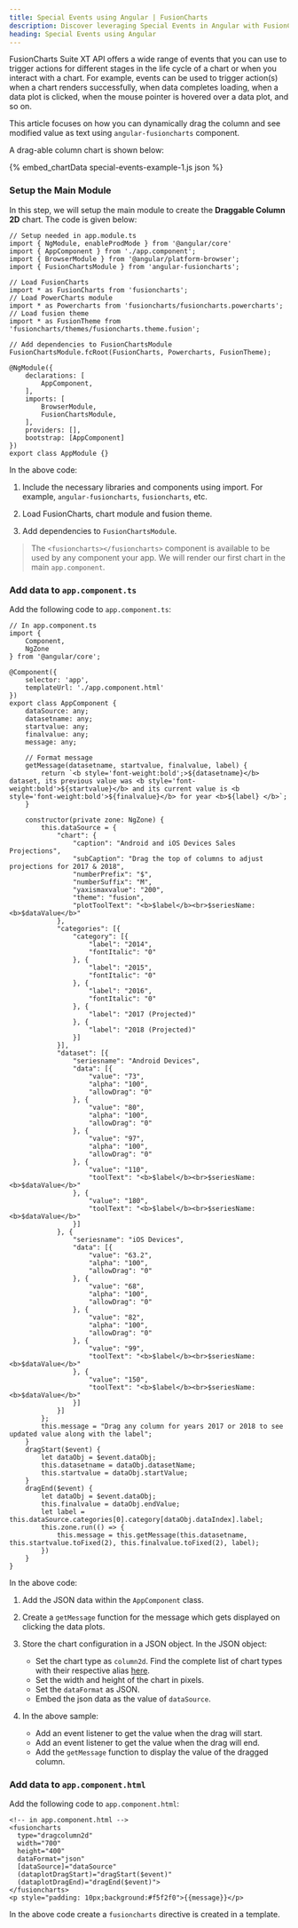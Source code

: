 ```yaml
---
title: Special Events using Angular | FusionCharts
description: Discover leveraging Special Events in Angular with FusionCharts Suite XT API. Trigger actions during chart lifecycle stages for enhanced functionality.
heading: Special Events using Angular
---
```


FusionCharts Suite XT API offers a wide range of events that you can use to trigger actions for different stages in the life cycle of a chart or when you interact with a chart. For example, events can be used to trigger action(s) when a chart renders successfully, when data completes loading, when a data plot is clicked, when the mouse pointer is hovered over a data plot, and so on.

This article focuses on how you can dynamically drag the column and see modified value as text using `angular-fusioncharts` component.

A drag-able column chart is shown below:

{% embed_chartData special-events-example-1.js json %}

### Setup the Main Module

In this step, we will setup the main module to create the **Draggable Column 2D** chart. The code is given below:

```
// Setup needed in app.module.ts
import { NgModule, enableProdMode } from '@angular/core'
import { AppComponent } from './app.component';
import { BrowserModule } from '@angular/platform-browser';
import { FusionChartsModule } from 'angular-fusioncharts';

// Load FusionCharts
import * as FusionCharts from 'fusioncharts';
// Load PowerCharts module
import * as Powercharts from 'fusioncharts/fusioncharts.powercharts';
// Load fusion theme
import * as FusionTheme from 'fusioncharts/themes/fusioncharts.theme.fusion';

// Add dependencies to FusionChartsModule
FusionChartsModule.fcRoot(FusionCharts, Powercharts, FusionTheme);

@NgModule({
    declarations: [
        AppComponent,
    ],
    imports: [
        BrowserModule,
        FusionChartsModule,
    ],
    providers: [],
    bootstrap: [AppComponent]
})
export class AppModule {}
```

In the above code:

1. Include the necessary libraries and components using import. For example, `angular-fusioncharts`, `fusioncharts`, etc.

2. Load FusionCharts, chart module and fusion theme.

3. Add dependencies to `FusionChartsModule`.

> The `<fusioncharts></fusioncharts>` component is available to be used by any component your app. We will render our first chart in the main `app.component`.

### Add data to `app.component.ts`

Add the following code to `app.component.ts`:

```
// In app.component.ts
import {
    Component,
    NgZone
} from '@angular/core';

@Component({
    selector: 'app',
    templateUrl: './app.component.html'
})
export class AppComponent {
    dataSource: any;
    datasetname: any;
    startvalue: any;
    finalvalue: any;
    message: any;

    // Format message
    getMessage(datasetname, startvalue, finalvalue, label) {
        return `<b style='font-weight:bold';>${datasetname}</b> dataset, its previous value was <b style='font-weight:bold'>${startvalue}</b> and its current value is <b style='font-weight:bold'>${finalvalue}</b> for year <b>${label} </b>`;
    }

    constructor(private zone: NgZone) {
        this.dataSource = {
            "chart": {
                "caption": "Android and iOS Devices Sales Projections",
                "subCaption": "Drag the top of columns to adjust projections for 2017 & 2018",
                "numberPrefix": "$",
                "numberSuffix": "M",
                "yaxismaxvalue": "200",
                "theme": "fusion",
                "plotToolText": "<b>$label</b><br>$seriesName: <b>$dataValue</b>"
            },
            "categories": [{
                "category": [{
                    "label": "2014",
                    "fontItalic": "0"
                }, {
                    "label": "2015",
                    "fontItalic": "0"
                }, {
                    "label": "2016",
                    "fontItalic": "0"
                }, {
                    "label": "2017 (Projected)"
                }, {
                    "label": "2018 (Projected)"
                }]
            }],
            "dataset": [{
                "seriesname": "Android Devices",
                "data": [{
                    "value": "73",
                    "alpha": "100",
                    "allowDrag": "0"
                }, {
                    "value": "80",
                    "alpha": "100",
                    "allowDrag": "0"
                }, {
                    "value": "97",
                    "alpha": "100",
                    "allowDrag": "0"
                }, {
                    "value": "110",
                    "toolText": "<b>$label</b><br>$seriesName: <b>$dataValue</b>"
                }, {
                    "value": "180",
                    "toolText": "<b>$label</b><br>$seriesName: <b>$dataValue</b>"
                }]
            }, {
                "seriesname": "iOS Devices",
                "data": [{
                    "value": "63.2",
                    "alpha": "100",
                    "allowDrag": "0"
                }, {
                    "value": "68",
                    "alpha": "100",
                    "allowDrag": "0"
                }, {
                    "value": "82",
                    "alpha": "100",
                    "allowDrag": "0"
                }, {
                    "value": "99",
                    "toolText": "<b>$label</b><br>$seriesName: <b>$dataValue</b>"
                }, {
                    "value": "150",
                    "toolText": "<b>$label</b><br>$seriesName: <b>$dataValue</b>"
                }]
            }]
        };
        this.message = "Drag any column for years 2017 or 2018 to see updated value along with the label";
    }
    dragStart($event) {
        let dataObj = $event.dataObj;
        this.datasetname = dataObj.datasetName;
        this.startvalue = dataObj.startValue;
    }
    dragEnd($event) {
        let dataObj = $event.dataObj;
        this.finalvalue = dataObj.endValue;
        let label = this.dataSource.categories[0].category[dataObj.dataIndex].label;
        this.zone.run(() => {
            this.message = this.getMessage(this.datasetname, this.startvalue.toFixed(2), this.finalvalue.toFixed(2), label);
        })
    }
}
```

In the above code:

1. Add the JSON data within the `AppComponent` class.

2. Create a `getMessage` function for the message which gets displayed on clicking the data plots.

3. Store the chart configuration in a JSON object. In the JSON object:
    * Set the chart type as `column2d`. Find the complete list of chart types with their respective alias [here](https://www.fusioncharts.com/dev/chart-guide/list-of-charts).
    * Set the width and height of the chart in pixels. 
    * Set the `dataFormat` as JSON.
    * Embed the json data as the value of `dataSource`.

3. In the above sample:
    * Add an event listener to get the value when the drag will start.
    * Add an event listener to get the value when the drag will end.
    * Add the `getMessage` function to display the value of the dragged column.

### Add data to `app.component.html`

Add the following code to `app.component.html`:

```
<!-- in app.component.html -->
<fusioncharts
  type="dragcolumn2d"
  width="700"
  height="400"
  dataFormat="json"
  [dataSource]="dataSource"
  (dataplotDragStart)="dragStart($event)"
  (dataplotDragEnd)="dragEnd($event)">
</fusioncharts>
<p style="padding: 10px;background:#f5f2f0">{{message}}</p>
```

In the above code create a `fusioncharts` directive is created in a template.
